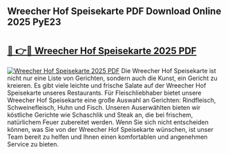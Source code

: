 ## Wreecher Hof Speisekarte PDF Download Online 2025 PyE23

# <h2><a href="http://gca98l.nevu.top/?p=Wreecher+Hof+Speisekarte">🔗 👉🔴 Wreecher Hof Speisekarte 2025 PDF</a></h2>

[![Wreecher Hof Speisekarte 2025 PDF](https://i.imgur.com/dBaPXMq.png)](http://gca98l.nevu.top/?p=Wreecher+Hof+Speisekarte)
Die Wreecher Hof Speisekarte ist nicht nur eine Liste von Gerichten, sondern auch die Kunst, ein Gericht zu kreieren. Es gibt viele leichte und frische Salate auf der Wreecher Hof Speisekarte unseres Restaurants. Für Fleischliebhaber bietet unsere Wreecher Hof Speisekarte eine große Auswahl an Gerichten: Rindfleisch, Schweinefleisch, Huhn und Fisch. Unseren Auserwählten bieten wir köstliche Gerichte wie Schaschlik und Steak an, die bei frischem, natürlichem Feuer zubereitet werden. Wenn Sie sich nicht entscheiden können, was Sie von der Wreecher Hof Speisekarte wünschen, ist unser Team bereit zu helfen und Ihnen einen komfortablen und angenehmen Service zu bieten.
